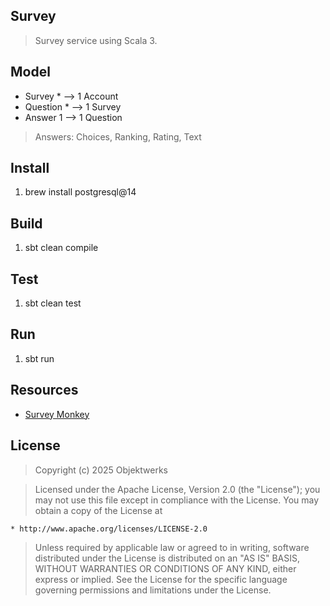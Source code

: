 Survey
------
>Survey service using Scala 3.

Model
-----
* Survey * --> 1 Account
* Question * --> 1 Survey
* Answer 1 --> 1 Question
>Answers: Choices, Ranking, Rating, Text

Install
-------
1. brew install postgresql@14

Build
-----
1. sbt clean compile

Test
----
1. sbt clean test

Run
---
1. sbt run

Resources
---------
* [Survey Monkey](https://www.surveymonkey.com/mp/survey-question-types/)

License
-------
>Copyright (c) 2025 Objektwerks

>Licensed under the Apache License, Version 2.0 (the "License");
you may not use this file except in compliance with the License.
You may obtain a copy of the License at

    * http://www.apache.org/licenses/LICENSE-2.0

>Unless required by applicable law or agreed to in writing, software
distributed under the License is distributed on an "AS IS" BASIS,
WITHOUT WARRANTIES OR CONDITIONS OF ANY KIND, either express or implied.
See the License for the specific language governing permissions and
limitations under the License.